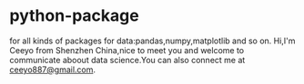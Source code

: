# python-package
for all kinds of packages for data:pandas,numpy,matplotlib and so on.
Hi,I'm Ceeyo from Shenzhen China,nice to meet you and welcome to communicate aboout data science.You can also connect me at ceeyo887@gmail.com.
